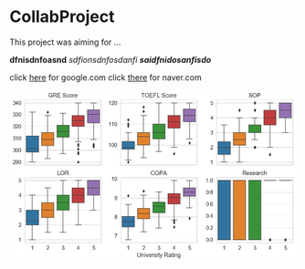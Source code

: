 # CollabProject

This project was aiming for ... 

**dfnisdnfoasnd**
*sdfionsdnfosdanfi*
***saidfnidosanfisdo***

click [here][1] for google.com
click [there][2] for naver.com

<p align="center"><img src="images/testimage1.png"></p>



[1]: google.com
[2]: naver.com